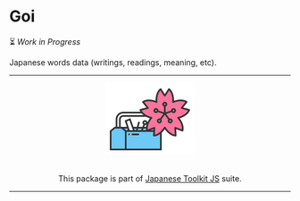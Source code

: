 # Goi

⏳ *Work in Progress*

Japanese words data (writings, readings, meaning, etc).

---

<p align="center">
  <a href="https://github.com/echamudi/japanese-toolkit/"><img src="https://raw.githubusercontent.com/echamudi/japanese-toolkit/master/images/japanese-toolkit.svg" alt="Japanese Toolkit Logo" width="160" height="128"></a>
  <br><br>
  <p  align="center">
This package is part of <a href="https://github.com/echamudi/japanese-toolkit/">Japanese Toolkit JS</a> suite.</p>
</p>

---
